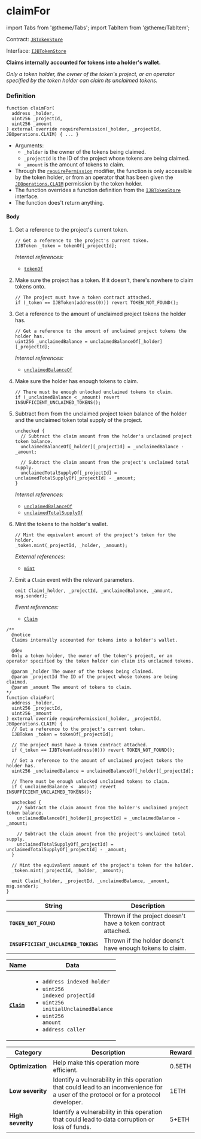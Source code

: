 # claimFor

import Tabs from '@theme/Tabs';
import TabItem from '@theme/TabItem';

Contract: [`JBTokenStore`](/docs/dev/v3/api/contracts/jbtokenstore/README.md)​‌

Interface: [`IJBTokenStore`](/docs/dev/v3/api/interfaces/ijbtokenstore.md)

<Tabs>
<TabItem value="Step by step" label="Step by step">

**Claims internally accounted for tokens into a holder's wallet.**

_Only a token holder, the owner of the token's project, or an operator specified by the token holder can claim its unclaimed tokens._

### Definition

```
function claimFor(
  address _holder,
  uint256 _projectId,
  uint256 _amount
) external override requirePermission(_holder, _projectId, JBOperations.CLAIM) { ... }
```

* Arguments:
  * `_holder` is the owner of the tokens being claimed.
  * `_projectId` is the ID of the project whose tokens are being claimed.
  * `_amount` is the amount of tokens to claim.
* Through the [`requirePermission`](/docs/dev/v3/api/contracts/or-abstract/jboperatable/modifiers/requirepermission.md) modifier, the function is only accessible by the token holder, or from an operator that has been given the [`JBOperations.CLAIM`](/docs/dev/v3/api/libraries/jboperations.md) permission by the token holder.
* The function overrides a function definition from the [`IJBTokenStore`](/docs/dev/v3/api/interfaces/ijbtokenstore.md) interface.
* The function does't return anything.

#### Body

1.  Get a reference to the project's current token.

    ```
    // Get a reference to the project's current token.
    IJBToken _token = tokenOf[_projectId];
    ```

    _Internal references:_

    * [`tokenOf`](/docs/dev/v3/api/contracts/jbtokenstore/properties/tokenof.md)
2.  Make sure the project has a token. If it doesn't, there's nowhere to claim tokens onto.

    ```
    // The project must have a token contract attached.
    if (_token == IJBToken(address(0))) revert TOKEN_NOT_FOUND();
    ```
3.  Get a reference to the amount of unclaimed project tokens the holder has.

    ```
    // Get a reference to the amount of unclaimed project tokens the holder has.
    uint256 _unclaimedBalance = unclaimedBalanceOf[_holder][_projectId];
    ```

    _Internal references:_

    * [`unclaimedBalanceOf`](/docs/dev/v3/api/contracts/jbtokenstore/properties/unclaimedbalanceof.md)
4.  Make sure the holder has enough tokens to claim.

    ```
    // There must be enough unlocked unclaimed tokens to claim.
    if (_unclaimedBalance < _amount) revert INSUFFICIENT_UNCLAIMED_TOKENS();
    ```
5.  Subtract from from the unclaimed project token balance of the holder and the unclaimed token total supply of the project.

    ```
    unchecked {
      // Subtract the claim amount from the holder's unclaimed project token balance.
      unclaimedBalanceOf[_holder][_projectId] = _unclaimedBalance - _amount;

      // Subtract the claim amount from the project's unclaimed total supply.
      unclaimedTotalSupplyOf[_projectId] = unclaimedTotalSupplyOf[_projectId] - _amount;
    }
    ```

    _Internal references:_

    * [`unclaimedBalanceOf`](/docs/dev/v3/api/contracts/jbtokenstore/properties/unclaimedbalanceof.md)
    * [`unclaimedTotalSupplyOf`](/docs/dev/v3/api/contracts/jbtokenstore/properties/unclaimedtotalsupplyof.md)
6.  Mint the tokens to the holder's wallet.

    ```
    // Mint the equivalent amount of the project's token for the holder.
    _token.mint(_projectId, _holder, _amount);
    ```

    _External references:_

    * [`mint`](/docs/dev/v3/api/contracts/jbtoken/write/mint.md)
7.  Emit a `Claim` event with the relevant parameters.

    ```
    emit Claim(_holder, _projectId, _unclaimedBalance, _amount, msg.sender);
    ```

    _Event references:_

    * [`Claim`](/docs/dev/v3/api/contracts/jbtokenstore/events/claim.md)

</TabItem>

<TabItem value="Code" label="Code">

```
/**
  @notice
  Claims internally accounted for tokens into a holder's wallet.

  @dev
  Only a token holder, the owner of the token's project, or an operator specified by the token holder can claim its unclaimed tokens.

  @param _holder The owner of the tokens being claimed.
  @param _projectId The ID of the project whose tokens are being claimed.
  @param _amount The amount of tokens to claim.
*/
function claimFor(
  address _holder,
  uint256 _projectId,
  uint256 _amount
) external override requirePermission(_holder, _projectId, JBOperations.CLAIM) {
  // Get a reference to the project's current token.
  IJBToken _token = tokenOf[_projectId];

  // The project must have a token contract attached.
  if (_token == IJBToken(address(0))) revert TOKEN_NOT_FOUND();

  // Get a reference to the amount of unclaimed project tokens the holder has.
  uint256 _unclaimedBalance = unclaimedBalanceOf[_holder][_projectId];

  // There must be enough unlocked unclaimed tokens to claim.
  if (_unclaimedBalance < _amount) revert INSUFFICIENT_UNCLAIMED_TOKENS();

  unchecked {
    // Subtract the claim amount from the holder's unclaimed project token balance.
    unclaimedBalanceOf[_holder][_projectId] = _unclaimedBalance - _amount;

    // Subtract the claim amount from the project's unclaimed total supply.
    unclaimedTotalSupplyOf[_projectId] = unclaimedTotalSupplyOf[_projectId] - _amount;
  }

  // Mint the equivalent amount of the project's token for the holder.
  _token.mint(_projectId, _holder, _amount);

  emit Claim(_holder, _projectId, _unclaimedBalance, _amount, msg.sender);
}
```

</TabItem>

<TabItem value="Errors" label="Errors">

| String                              | Description                                               |
| ----------------------------------- | --------------------------------------------------------- |
| **`TOKEN_NOT_FOUND`**               | Thrown if the project doesn't have a token contract attached.        |
| **`INSUFFICIENT_UNCLAIMED_TOKENS`** | Thrown if the holder doens't have enough tokens to claim. |

</TabItem>

<TabItem value="Events" label="Events">

| Name                              | Data                                                                                                                                                                         |
| --------------------------------- | ---------------------------------------------------------------------------------------------------------------------------------------------------------------------------- |
| [**`Claim`**](/docs/dev/v3/api/contracts/jbtokenstore/events/claim.md)                           | <ul><li><code>address indexed holder</code></li><li><code>uint256 indexed projectId</code></li><li><code>uint256 initialUnclaimedBalance</code></li><li><code>uint256 amount</code></li><li><code>address caller</code></li></ul>                                                                                                  |

</TabItem>

<TabItem value="Bug bounty" label="Bug bounty">

| Category          | Description                                                                                                                            | Reward |
| ----------------- | -------------------------------------------------------------------------------------------------------------------------------------- | ------ |
| **Optimization**  | Help make this operation more efficient.                                                                                               | 0.5ETH |
| **Low severity**  | Identify a vulnerability in this operation that could lead to an inconvenience for a user of the protocol or for a protocol developer. | 1ETH   |
| **High severity** | Identify a vulnerability in this operation that could lead to data corruption or loss of funds.                                        | 5+ETH  |

</TabItem>
</Tabs>
